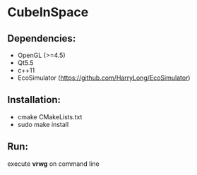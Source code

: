 # CubeInSpace

## Dependencies:
* OpenGL (>=4.5)
* Qt5.5
* c++11
* EcoSimulator (https://github.com/HarryLong/EcoSimulator)

## Installation:
- cmake CMakeLists.txt
- sudo make install

## Run:
execute **vrwg** on command line


